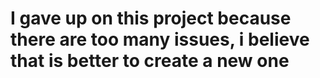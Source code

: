 # I gave up on this project because there are too many issues, i believe that is better to create a new one